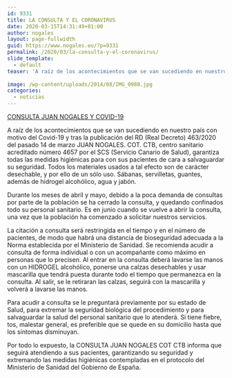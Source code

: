 ```yaml
---
id: 9331
title: LA CONSULTA Y EL CORONAVIRUS
date: 2020-03-15T14:31:49+01:00
author: nogales
layout: page-fullwidth
guid: https://www.nogales.eu/?p=9331
permalink: /2020/03/la-consulta-y-el-coronavirus/
slide_template:
  - default
teaser: 'A raíz de los acontecimientos que se van sucediendo en nuestro país con motivo del Covid-19, durante los meses de abril y mayo cerraremos temporalmente la consulta.'
    
image: /wp-content/uploads/2014/08/IMG_0988.jpg
categories:
  - noticias
---
```

[CONSULTA JUAN NOGALES Y COVID-19](https://www.nogales.eu/wp-content/uploads/2020/03/CONSULTA-JUAN-NOGALES-Y-COVID-19.pdf)

A raíz de los acontecimientos que se van sucediendo en nuestro país con motivo del Covid-19 y tras la publicación del RD (Real Decreto) 463/2020 del pasado 14 de marzo JUAN NOGALES. COT. CTB, centro sanitario acreditado número 4657 por el SCS (Servicio Canario de Salud), garantiza todas las medidas higiénicas para con sus pacientes de cara a salvaguardar su seguridad. Todos los materiales usados a tal efecto son de carácter desechable, y por ello de un sólo uso. Sábanas, servilletas, guantes, además de hidrogel alcohólico, agua y jabón.

Durante los meses de abril y mayo, debido a la poca demanda de consultas por parte de la población se ha cerrado la consulta, y quedando confinados todo su personal sanitario. Es en junio cuando se vuelve a abrir la consulta, una vez que la población ha comenzado a solicitar nuestros servicios.

La citación a consulta será restringida en el tiempo y en el número de pacientes, de modo que habrá una distancia de bioseguridad adecuada a la Norma establecida por el Ministerio de Sanidad. Se recomienda acudir a consulta de forma individual o con un acompañante como máximo en personas que lo precisen. Al entrar en la consulta deberá lavarse las manos con un HIDROGEL alcohólico, ponerse una calzas desechables y usar  mascarilla que tendrá puesta durante todo el tiempo que permanezca en la consulta. Al salir, se le retiraran las calzas, seguirá con la mascarilla y volverá a lavarse las manos.

Para acudir a consulta se le preguntará previamente por su estado de Salud, para extremar la seguridad biológica del procedimiento y para salvaguardar la salud del personal sanitario que lo atenderá. Si tiene fiebre, tos, malestar general, es preferible que se quede en su domicilio hasta que los síntomas disminuyan.

Por todo lo expuesto, la CONSULTA JUAN NOGALES COT CTB informa que seguirá atendiendo a sus pacientes, garantizando su seguridad y extremando las medidas higiénicas contempladas en el protocolo del Ministerio de Sanidad del Gobierno de España.